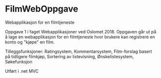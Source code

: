 # FilmWebOppgave
Webapplikasjon for en filmtjeneste

Oppgave 1 i faget Webapplikasjoner ved Oslomet 2018.
Oppgaven går ut på å lage en webapplikasjon for en filmtjeneste hvor brukere kan registrere en konto og "kjøpe" en film.

Tilleggsfunksjoner:
Ratingsystem, 
Kommentarsystem, 
Film-forslag basert på tidligere filmkjøp, 
Sortering av listevisning, 
Ønskelistesystem, 
Søkefunksjon

Utført i .net MVC

